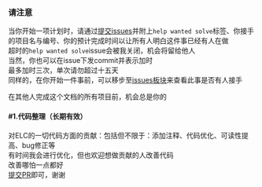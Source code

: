 ### 请注意  
当你开始一项计划时，请通过[提交issues]( https://github.com/steve02081504/ELC/issues/new?assignees=steve02081504&labels=help+wanted+solve&template=help_wanted_slove.md&title=help+wanted+solve )并附上`help wanted solve`标签、你接手的项目名与编号、你的预计完成时间以让所有人明白这件事已经有人在做  
超时的`help wanted solve`issue会被我关闭，机会将留给他人  
当然，你也可以在issue下发commit并表示加时  
最多加时三次，单次请勿超过十五天  
同样的，在你开始一件事前，可以移步至[issues板块]( https://github.com/steve02081504/ELC/issues )来查看此事是否有人接手  


在其他人完成这个文档的所有项目前，机会总是你的  

#### #1.代码整理（长期有效）  
对ELC的一切代码方面的贡献：包括但不限于：添加注释、代码优化、可读性提高、bug修正等  
有时间我会进行优化，但也欢迎想做贡献的人改善代码  
改善哪怕一点都好  
[提交PR]( https://github.com/steve02081504/ELC/compare )即可，谢谢  

